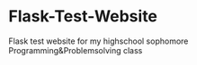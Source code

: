 # Flask-Test-Website
Flask test website for my highschool sophomore Programming&amp;Problemsolving class
